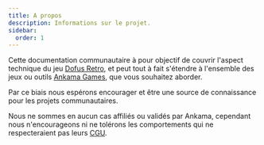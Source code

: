 ```yaml
---
title: A propos
description: Informations sur le projet.
sidebar:
  order: 1
---
```


Cette documentation communautaire à pour objectif de couvrir l'aspect technique du jeu [Dofus Retro](https://www.dofus.com/fr/dofus-retro), et peut tout à fait s'étendre à l'ensemble des jeux ou outils [Ankama Games](https://www.ankama.com), que vous souhaitez aborder.

Par ce biais nous espérons encourager et être une source de connaissance pour les projets communautaires.

Nous ne sommes en aucun cas affiliés ou validés par Ankama, cependant nous n'encourageons ni ne tolérons les comportements qui ne respecteraient pas leurs [CGU](https://account.ankama.com/fr/cgu).
